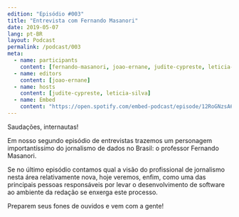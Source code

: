 ```yaml
---
edition: "Episódio #003"
title: "Entrevista com Fernando Masanori"
date: 2019-05-07
lang: pt-BR
layout: Podcast
permalink: /podcast/003
meta:
  - name: participants
    content: [fernando-masanori, joao-ernane, judite-cypreste, leticia-silva]
  - name: editors
    content: [joao-ernane]
  - name: hosts
    content: [judite-cypreste, leticia-silva]
  - name: Embed
    content: "https://open.spotify.com/embed-podcast/episode/12RoGNzsA6CQaiI4KAEgxN"
---
```


Saudações, internautas!

Em nosso segundo episódio de entrevistas trazemos um personagem importantíssimo do jornalismo de dados no Brasil: o professor Fernando Masanori.

Se no último episódio contamos qual a visão do profissional de jornalismo nesta área relativamente nova, hoje veremos, enfim, como uma das principais pessoas responsáveis por levar o desenvolvimento de software ao ambiente da redação se enxerga este processo.

Preparem seus fones de ouvidos e vem com a gente!

<!-- ### Links deste episódio:

- [Formulário para inscrição na newsletter Dados do Mês](https://eepurl.com/glBJrT)
- Financiamento coletivo - [https://apoia.se/colaboradados](https://apoia.se/colaboradados)

## Links Comentados no Episódio


### Créditos:

Imagens:
[Freepik.com](https://www.freepik.com/)
[Pexels.com](https://www.pexels.com)
[Unsplash.com](https://unsplash.com)

Músicas:

- [Audionautix - Alison](https://youtu.be/y6CfYKSyKQ0)
- [Josh Lippi & The Overtimers - Trieste](https://youtu.be/tEbcAxHZBQA)
- [Silent Partner - Parasail](https://youtu.be/fYulCy-HetY)
- [Freedom Trail Studio - I'm Happy For This Guitar](https://youtu.be/YdDmoPG7GU8)
- [Dan Lebowitz - Lone Wolf](https://youtu.be/BRSswu10V1k)
- [Dan Lebowitz - Top Down](https://youtu.be/cPhsjohaSFA) -->
